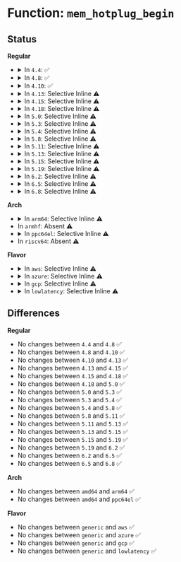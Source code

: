 # Function: <code>mem_hotplug_begin</code>

## Status
<b>Regular</b>
<ul>
<li>
<details>
<summary>In <code>4.4</code>: ✅</summary>

```c
void mem_hotplug_begin();
```

**Collision:** Unique Global

**Inline:** No

**Transformation:** False

**Instances:**

```
In mm/memory_hotplug.c (ffffffff811efd10)
Location: mm/memory_hotplug.c:107
Inline: False
Direct callers:
  - mm/memory_hotplug.c:add_memory_resource
  - mm/memory_hotplug.c:try_online_node
  - mm/memory_hotplug.c:remove_memory
```
**Symbols:**

```
ffffffff811efd10-ffffffff811efd60: mem_hotplug_begin (STB_GLOBAL)
```
</details>
</li>
<li>
<details>
<summary>In <code>4.8</code>: ✅</summary>

```c
void mem_hotplug_begin();
```

**Collision:** Unique Global

**Inline:** No

**Transformation:** False

**Instances:**

```
In mm/memory_hotplug.c (ffffffff8120f150)
Location: mm/memory_hotplug.c:127
Inline: False
Direct callers:
  - mm/memory_hotplug.c:remove_memory
  - mm/memory_hotplug.c:add_memory_resource
  - mm/memory_hotplug.c:try_online_node
```
**Symbols:**

```
ffffffff8120f150-ffffffff8120f1a0: mem_hotplug_begin (STB_GLOBAL)
```
</details>
</li>
<li>
<details>
<summary>In <code>4.10</code>: ✅</summary>

```c
void mem_hotplug_begin();
```

**Collision:** Unique Global

**Inline:** No

**Transformation:** False

**Instances:**

```
In mm/memory_hotplug.c (ffffffff81221210)
Location: mm/memory_hotplug.c:127
Inline: False
Direct callers:
  - kernel/memremap.c:devm_memremap_pages
  - kernel/memremap.c:devm_memremap_pages_release
  - mm/memory_hotplug.c:remove_memory
  - mm/memory_hotplug.c:add_memory_resource
  - mm/memory_hotplug.c:try_online_node
```
**Symbols:**

```
ffffffff81221210-ffffffff81221261: mem_hotplug_begin (STB_GLOBAL)
```
</details>
</li>
<li>
<details>
<summary>In <code>4.13</code>: Selective Inline ⚠️</summary>

```c
void mem_hotplug_begin();
```

**Collision:** Unique Global

**Inline:** Selective

**Transformation:** False

**Instances:**

```
In mm/memory_hotplug.c (ffffffff81900480)
Location: mm/memory_hotplug.c:87
Inline: True
Inline callers:
  - mm/memory_hotplug.c:remove_memory
  - mm/memory_hotplug.c:add_memory_resource
  - mm/memory_hotplug.c:try_online_node
Direct callers:
  - kernel/memremap.c:devm_memremap_pages
  - kernel/memremap.c:devm_memremap_pages_release
  - mm/page_alloc.c:numa_zonelist_order_handler
```
**Symbols:**

```
ffffffff8122c9c0-ffffffff8122c9dc: mem_hotplug_begin (STB_GLOBAL)
```
</details>
</li>
<li>
<details>
<summary>In <code>4.15</code>: Selective Inline ⚠️</summary>

```c
void mem_hotplug_begin();
```

**Collision:** Unique Global

**Inline:** Selective

**Transformation:** False

**Instances:**

```
In mm/memory_hotplug.c (ffffffff8198a450)
Location: mm/memory_hotplug.c:89
Inline: True
Inline callers:
  - mm/memory_hotplug.c:remove_memory
  - mm/memory_hotplug.c:add_memory_resource
  - mm/memory_hotplug.c:try_online_node
Direct callers:
  - kernel/memremap.c:devm_memremap_pages
  - kernel/memremap.c:devm_memremap_pages_release
  - mm/hmm.c:hmm_devmem_pages_create
  - mm/hmm.c:hmm_devmem_release
```
**Symbols:**

```
ffffffff812481f0-ffffffff8124820c: mem_hotplug_begin (STB_GLOBAL)
```
</details>
</li>
<li>
<details>
<summary>In <code>4.18</code>: Selective Inline ⚠️</summary>

```c
void mem_hotplug_begin();
```

**Collision:** Unique Global

**Inline:** Selective

**Transformation:** False

**Instances:**

```
In mm/memory_hotplug.c (ffffffff819e6d7c)
Location: mm/memory_hotplug.c:89
Inline: True
Inline callers:
  - mm/memory_hotplug.c:remove_memory
  - mm/memory_hotplug.c:add_memory_resource
  - mm/memory_hotplug.c:try_online_node
Direct callers:
  - kernel/memremap.c:devm_memremap_pages
  - kernel/memremap.c:devm_memremap_pages_release
  - mm/hmm.c:hmm_devmem_pages_create
  - mm/hmm.c:hmm_devmem_release
```
**Symbols:**

```
ffffffff8126bc20-ffffffff8126bc3c: mem_hotplug_begin (STB_GLOBAL)
```
</details>
</li>
<li>
<details>
<summary>In <code>5.0</code>: Selective Inline ⚠️</summary>

```c
void mem_hotplug_begin();
```

**Collision:** Unique Global

**Inline:** Selective

**Transformation:** False

**Instances:**

```
In mm/memory_hotplug.c (ffffffff81a221cc)
Location: mm/memory_hotplug.c:89
Inline: True
Inline callers:
  - mm/memory_hotplug.c:__remove_memory
  - mm/memory_hotplug.c:__offline_pages
  - mm/memory_hotplug.c:add_memory_resource
  - mm/memory_hotplug.c:try_online_node
  - mm/memory_hotplug.c:online_pages
Direct callers:
  - kernel/memremap.c:devm_memremap_pages
  - kernel/memremap.c:devm_memremap_pages_release
```
**Symbols:**

```
ffffffff81280520-ffffffff8128053c: mem_hotplug_begin (STB_GLOBAL)
```
</details>
</li>
<li>
<details>
<summary>In <code>5.3</code>: Selective Inline ⚠️</summary>

```c
void mem_hotplug_begin();
```

**Collision:** Unique Global

**Inline:** Selective

**Transformation:** False

**Instances:**

```
In mm/memory_hotplug.c (ffffffff81a9155f)
Location: mm/memory_hotplug.c:91
Inline: True
Inline callers:
  - mm/memory_hotplug.c:try_remove_memory
  - mm/memory_hotplug.c:__offline_pages
  - mm/memory_hotplug.c:add_memory_resource
  - mm/memory_hotplug.c:try_online_node
  - mm/memory_hotplug.c:online_pages
Direct callers:
  - mm/memremap.c:devm_memremap_pages
  - mm/memremap.c:devm_memremap_pages_release
```
**Symbols:**

```
ffffffff8129c860-ffffffff8129c87c: mem_hotplug_begin (STB_GLOBAL)
```
</details>
</li>
<li>
<details>
<summary>In <code>5.4</code>: Selective Inline ⚠️</summary>

```c
void mem_hotplug_begin();
```

**Collision:** Unique Global

**Inline:** Selective

**Transformation:** False

**Instances:**

```
In mm/memory_hotplug.c (ffffffff81ac8912)
Location: mm/memory_hotplug.c:91
Inline: True
Inline callers:
  - mm/memory_hotplug.c:try_remove_memory
  - mm/memory_hotplug.c:__offline_pages
  - mm/memory_hotplug.c:add_memory_resource
  - mm/memory_hotplug.c:try_online_node
  - mm/memory_hotplug.c:online_pages
Direct callers:
  - mm/memremap.c:memremap_pages
  - mm/memremap.c:memunmap_pages
```
**Symbols:**

```
ffffffff812ac500-ffffffff812ac51c: mem_hotplug_begin (STB_GLOBAL)
```
</details>
</li>
<li>
<details>
<summary>In <code>5.8</code>: Selective Inline ⚠️</summary>

```c
void mem_hotplug_begin();
```

**Collision:** Unique Global

**Inline:** Selective

**Transformation:** False

**Instances:**

```
In mm/memory_hotplug.c (ffffffff81bc12eb)
Location: mm/memory_hotplug.c:88
Inline: True
Inline callers:
  - mm/memory_hotplug.c:try_remove_memory
  - mm/memory_hotplug.c:__offline_pages
  - mm/memory_hotplug.c:add_memory_resource
  - mm/memory_hotplug.c:try_online_node
  - mm/memory_hotplug.c:online_pages
Direct callers:
  - mm/memremap.c:memremap_pages
  - mm/memremap.c:memunmap_pages
```
**Symbols:**

```
ffffffff812e15a0-ffffffff812e15bc: mem_hotplug_begin (STB_GLOBAL)
```
</details>
</li>
<li>
<details>
<summary>In <code>5.11</code>: Selective Inline ⚠️</summary>

```c
void mem_hotplug_begin();
```

**Collision:** Unique Global

**Inline:** Selective

**Transformation:** False

**Instances:**

```
In mm/memory_hotplug.c (ffffffff81c3a453)
Location: mm/memory_hotplug.c:88
Inline: True
Inline callers:
  - mm/memory_hotplug.c:try_remove_memory
  - mm/memory_hotplug.c:offline_pages
  - mm/memory_hotplug.c:add_memory_resource
  - mm/memory_hotplug.c:try_online_node
  - mm/memory_hotplug.c:online_pages
Direct callers:
  - mm/memremap.c:pagemap_range
  - mm/memremap.c:pageunmap_range
```
**Symbols:**

```
ffffffff812ec4f0-ffffffff812ec50c: mem_hotplug_begin (STB_GLOBAL)
```
</details>
</li>
<li>
<details>
<summary>In <code>5.13</code>: Selective Inline ⚠️</summary>

```c
void mem_hotplug_begin();
```

**Collision:** Unique Global

**Inline:** Selective

**Transformation:** False

**Instances:**

```
In mm/memory_hotplug.c (ffffffff81c2c9ab)
Location: mm/memory_hotplug.c:98
Inline: True
Inline callers:
  - mm/memory_hotplug.c:try_remove_memory
  - mm/memory_hotplug.c:offline_pages
  - mm/memory_hotplug.c:add_memory_resource
  - mm/memory_hotplug.c:try_online_node
  - mm/memory_hotplug.c:online_pages
Direct callers:
  - mm/memremap.c:pagemap_range
  - mm/memremap.c:memunmap_pages
```
**Symbols:**

```
ffffffff812c6d90-ffffffff812c6dac: mem_hotplug_begin (STB_GLOBAL)
```
</details>
</li>
<li>
<details>
<summary>In <code>5.15</code>: Selective Inline ⚠️</summary>

```c
void mem_hotplug_begin();
```

**Collision:** Unique Global

**Inline:** Selective

**Transformation:** False

**Instances:**

```
In mm/memory_hotplug.c (ffffffff81d4b102)
Location: mm/memory_hotplug.c:163
Inline: True
Inline callers:
  - mm/memory_hotplug.c:try_remove_memory
  - mm/memory_hotplug.c:offline_pages
  - mm/memory_hotplug.c:add_memory_resource
  - mm/memory_hotplug.c:try_online_node
  - mm/memory_hotplug.c:online_pages
Direct callers:
  - mm/memremap.c:pagemap_range
  - mm/memremap.c:memunmap_pages
```
**Symbols:**

```
ffffffff8130b880-ffffffff8130b89c: mem_hotplug_begin (STB_GLOBAL)
```
</details>
</li>
<li>
<details>
<summary>In <code>5.19</code>: Selective Inline ⚠️</summary>

```c
void mem_hotplug_begin();
```

**Collision:** Unique Global

**Inline:** Selective

**Transformation:** False

**Instances:**

```
In mm/memory_hotplug.c (ffffffff81f1a9ee)
Location: mm/memory_hotplug.c:180
Inline: True
Inline callers:
  - mm/memory_hotplug.c:try_remove_memory
  - mm/memory_hotplug.c:offline_pages
  - mm/memory_hotplug.c:add_memory_resource
  - mm/memory_hotplug.c:try_online_node
  - mm/memory_hotplug.c:online_pages
Direct callers:
  - mm/memremap.c:pagemap_range
  - mm/memremap.c:memunmap_pages
```
**Symbols:**

```
ffffffff81374840-ffffffff81374862: mem_hotplug_begin (STB_GLOBAL)
```
</details>
</li>
<li>
<details>
<summary>In <code>6.2</code>: Selective Inline ⚠️</summary>

```c
void mem_hotplug_begin();
```

**Collision:** Unique Global

**Inline:** Selective

**Transformation:** False

**Instances:**

```
In mm/memory_hotplug.c (ffffffff820c288e)
Location: mm/memory_hotplug.c:172
Inline: True
Inline callers:
  - mm/memory_hotplug.c:try_remove_memory
  - mm/memory_hotplug.c:offline_pages
  - mm/memory_hotplug.c:add_memory_resource
  - mm/memory_hotplug.c:try_online_node
  - mm/memory_hotplug.c:online_pages
Direct callers:
  - mm/memremap.c:pagemap_range
  - mm/memremap.c:memunmap_pages
```
**Symbols:**

```
ffffffff813f2150-ffffffff813f2172: mem_hotplug_begin (STB_GLOBAL)
```
</details>
</li>
<li>
<details>
<summary>In <code>6.5</code>: Selective Inline ⚠️</summary>

```c
void mem_hotplug_begin();
```

**Collision:** Unique Global

**Inline:** Selective

**Transformation:** False

**Instances:**

```
In mm/memory_hotplug.c (ffffffff8214662e)
Location: mm/memory_hotplug.c:171
Inline: True
Inline callers:
  - mm/memory_hotplug.c:try_remove_memory
  - mm/memory_hotplug.c:offline_pages
  - mm/memory_hotplug.c:add_memory_resource
  - mm/memory_hotplug.c:try_online_node
  - mm/memory_hotplug.c:online_pages
Direct callers:
  - mm/memremap.c:pagemap_range
  - mm/memremap.c:memunmap_pages
```
**Symbols:**

```
ffffffff81425c10-ffffffff81425c32: mem_hotplug_begin (STB_GLOBAL)
```
</details>
</li>
<li>
<details>
<summary>In <code>6.8</code>: Selective Inline ⚠️</summary>

```c
void mem_hotplug_begin();
```

**Collision:** Unique Global

**Inline:** Selective

**Transformation:** False

**Instances:**

```
In mm/memory_hotplug.c (ffffffff82228dbc)
Location: mm/memory_hotplug.c:239
Inline: True
Inline callers:
  - mm/memory_hotplug.c:try_remove_memory
  - mm/memory_hotplug.c:add_memory_resource
  - mm/memory_hotplug.c:try_online_node
Direct callers:
  - mm/memremap.c:pagemap_range
  - mm/memremap.c:memunmap_pages
  - drivers/base/memory.c:memory_subsys_offline
  - drivers/base/memory.c:memory_subsys_offline
  - drivers/base/memory.c:memory_block_online
  - drivers/base/memory.c:memory_block_online
```
**Symbols:**

```
ffffffff81452e50-ffffffff81452e72: mem_hotplug_begin (STB_GLOBAL)
```
</details>
</li>
</ul>
<b>Arch</b>
<ul>
<li>
<details>
<summary>In <code>arm64</code>: Selective Inline ⚠️</summary>

```c
void mem_hotplug_begin();
```

**Collision:** Unique Global

**Inline:** Selective

**Transformation:** False

**Instances:**

```
In mm/memory_hotplug.c (ffff800010d9d2a8)
Location: mm/memory_hotplug.c:91
Inline: True
Inline callers:
  - mm/memory_hotplug.c:add_memory_resource
  - mm/memory_hotplug.c:try_online_node
  - mm/memory_hotplug.c:online_pages
```
**Symbols:**

```
ffff80001034dfe0-ffff80001034e00c: mem_hotplug_begin (STB_GLOBAL)
```
</details>
</li>
<li>
In <code>armhf</code>: Absent ⚠️
</li>
<li>
<details>
<summary>In <code>ppc64el</code>: Selective Inline ⚠️</summary>

```c
void mem_hotplug_begin();
```

**Collision:** Unique Global

**Inline:** Selective

**Transformation:** False

**Instances:**

```
In mm/memory_hotplug.c (c00000000042f268)
Location: mm/memory_hotplug.c:91
Inline: True
Inline callers:
  - mm/memory_hotplug.c:try_remove_memory
  - mm/memory_hotplug.c:__offline_pages
  - mm/memory_hotplug.c:add_memory_resource
  - mm/memory_hotplug.c:try_online_node
  - mm/memory_hotplug.c:online_pages
Direct callers:
  - mm/memremap.c:memremap_pages
  - mm/memremap.c:memunmap_pages
```
**Symbols:**

```
c00000000042e720-c00000000042e764: mem_hotplug_begin (STB_GLOBAL)
```
</details>
</li>
<li>
In <code>riscv64</code>: Absent ⚠️
</li>
</ul>
<b>Flavor</b>
<ul>
<li>
<details>
<summary>In <code>aws</code>: Selective Inline ⚠️</summary>

```c
void mem_hotplug_begin();
```

**Collision:** Unique Global

**Inline:** Selective

**Transformation:** False

**Instances:**

```
In mm/memory_hotplug.c (ffffffff81a67782)
Location: mm/memory_hotplug.c:91
Inline: True
Inline callers:
  - mm/memory_hotplug.c:try_remove_memory
  - mm/memory_hotplug.c:__offline_pages
  - mm/memory_hotplug.c:add_memory_resource
  - mm/memory_hotplug.c:try_online_node
  - mm/memory_hotplug.c:online_pages
Direct callers:
  - mm/memremap.c:memremap_pages
  - mm/memremap.c:memunmap_pages
```
**Symbols:**

```
ffffffff812a4ae0-ffffffff812a4afc: mem_hotplug_begin (STB_GLOBAL)
```
</details>
</li>
<li>
<details>
<summary>In <code>azure</code>: Selective Inline ⚠️</summary>

```c
void mem_hotplug_begin();
```

**Collision:** Unique Global

**Inline:** Selective

**Transformation:** False

**Instances:**

```
In mm/memory_hotplug.c (ffffffff81a24242)
Location: mm/memory_hotplug.c:91
Inline: True
Inline callers:
  - mm/memory_hotplug.c:try_remove_memory
  - mm/memory_hotplug.c:__offline_pages
  - mm/memory_hotplug.c:add_memory_resource
  - mm/memory_hotplug.c:try_online_node
  - mm/memory_hotplug.c:online_pages
Direct callers:
  - mm/memremap.c:memremap_pages
  - mm/memremap.c:memunmap_pages
```
**Symbols:**

```
ffffffff812965b0-ffffffff812965cc: mem_hotplug_begin (STB_GLOBAL)
```
</details>
</li>
<li>
<details>
<summary>In <code>gcp</code>: Selective Inline ⚠️</summary>

```c
void mem_hotplug_begin();
```

**Collision:** Unique Global

**Inline:** Selective

**Transformation:** False

**Instances:**

```
In mm/memory_hotplug.c (ffffffff81ad3b92)
Location: mm/memory_hotplug.c:91
Inline: True
Inline callers:
  - mm/memory_hotplug.c:try_remove_memory
  - mm/memory_hotplug.c:__offline_pages
  - mm/memory_hotplug.c:add_memory_resource
  - mm/memory_hotplug.c:try_online_node
  - mm/memory_hotplug.c:online_pages
Direct callers:
  - mm/memremap.c:memremap_pages
  - mm/memremap.c:memunmap_pages
```
**Symbols:**

```
ffffffff812a28f0-ffffffff812a290c: mem_hotplug_begin (STB_GLOBAL)
```
</details>
</li>
<li>
<details>
<summary>In <code>lowlatency</code>: Selective Inline ⚠️</summary>

```c
void mem_hotplug_begin();
```

**Collision:** Unique Global

**Inline:** Selective

**Transformation:** False

**Instances:**

```
In mm/memory_hotplug.c (ffffffff81ae0082)
Location: mm/memory_hotplug.c:91
Inline: True
Inline callers:
  - mm/memory_hotplug.c:try_remove_memory
  - mm/memory_hotplug.c:__offline_pages
  - mm/memory_hotplug.c:add_memory_resource
  - mm/memory_hotplug.c:try_online_node
  - mm/memory_hotplug.c:online_pages
Direct callers:
  - mm/memremap.c:memremap_pages
  - mm/memremap.c:memunmap_pages
```
**Symbols:**

```
ffffffff812b2b80-ffffffff812b2b9c: mem_hotplug_begin (STB_GLOBAL)
```
</details>
</li>
</ul>

## Differences
<b>Regular</b>
<ul>
<li>
No changes between <code>4.4</code> and <code>4.8</code> ✅
</li>
<li>
No changes between <code>4.8</code> and <code>4.10</code> ✅
</li>
<li>
No changes between <code>4.10</code> and <code>4.13</code> ✅
</li>
<li>
No changes between <code>4.13</code> and <code>4.15</code> ✅
</li>
<li>
No changes between <code>4.15</code> and <code>4.18</code> ✅
</li>
<li>
No changes between <code>4.18</code> and <code>5.0</code> ✅
</li>
<li>
No changes between <code>5.0</code> and <code>5.3</code> ✅
</li>
<li>
No changes between <code>5.3</code> and <code>5.4</code> ✅
</li>
<li>
No changes between <code>5.4</code> and <code>5.8</code> ✅
</li>
<li>
No changes between <code>5.8</code> and <code>5.11</code> ✅
</li>
<li>
No changes between <code>5.11</code> and <code>5.13</code> ✅
</li>
<li>
No changes between <code>5.13</code> and <code>5.15</code> ✅
</li>
<li>
No changes between <code>5.15</code> and <code>5.19</code> ✅
</li>
<li>
No changes between <code>5.19</code> and <code>6.2</code> ✅
</li>
<li>
No changes between <code>6.2</code> and <code>6.5</code> ✅
</li>
<li>
No changes between <code>6.5</code> and <code>6.8</code> ✅
</li>
</ul>
<b>Arch</b>
<ul>
<li>
No changes between <code>amd64</code> and <code>arm64</code> ✅
</li>
<li>
No changes between <code>amd64</code> and <code>ppc64el</code> ✅
</li>
</ul>
<b>Flavor</b>
<ul>
<li>
No changes between <code>generic</code> and <code>aws</code> ✅
</li>
<li>
No changes between <code>generic</code> and <code>azure</code> ✅
</li>
<li>
No changes between <code>generic</code> and <code>gcp</code> ✅
</li>
<li>
No changes between <code>generic</code> and <code>lowlatency</code> ✅
</li>
</ul>

